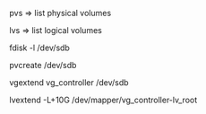 pvs => list physical volumes

lvs => list logical volumes

fdisk -l /dev/sdb

pvcreate /dev/sdb

vgextend vg_controller /dev/sdb

lvextend -L+10G /dev/mapper/vg_controller-lv_root
